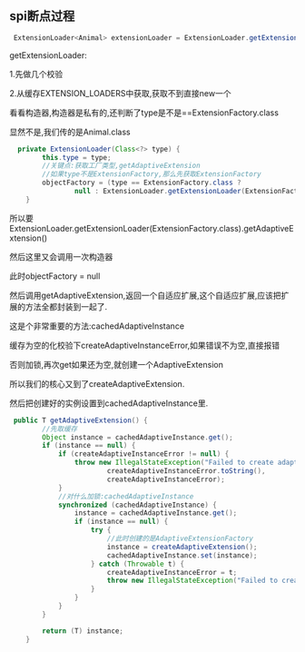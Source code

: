 ## spi断点过程

```java
 ExtensionLoader<Animal> extensionLoader = ExtensionLoader.getExtensionLoader(Animal.class);
```

getExtensionLoader:

1.先做几个校验

2.从缓存EXTENSION_LOADERS中获取,获取不到直接new一个

看看构造器,构造器是私有的,还判断了type是不是==ExtensionFactory.class

显然不是,我们传的是Animal.class

```java
  private ExtensionLoader(Class<?> type) {
        this.type = type;
        //关键点:获取工厂类型,getAdaptiveExtension
        //如果type不是ExtensionFactory,那么先获取ExtensionFactory
        objectFactory = (type == ExtensionFactory.class ?
                null : ExtensionLoader.getExtensionLoader(ExtensionFactory.class).getAdaptiveExtension());
    }
```

所以要ExtensionLoader.getExtensionLoader(ExtensionFactory.class).getAdaptiveExtension()

然后这里又会调用一次构造器

此时objectFactory = null

然后调用getAdaptiveExtension,返回一个自适应扩展,这个自适应扩展,应该把扩展的方法全都封装到一起了.

这是个非常重要的方法:cachedAdaptiveInstance

缓存为空的化校验下createAdaptiveInstanceError,如果错误不为空,直接报错

否则加锁,再次get如果还为空,就创建一个AdaptiveExtension

所以我们的核心又到了createAdaptiveExtension.

然后把创建好的实例设置到cachedAdaptiveInstance里.

```java
 public T getAdaptiveExtension() {
        //先取缓存
        Object instance = cachedAdaptiveInstance.get();
        if (instance == null) {
            if (createAdaptiveInstanceError != null) {
                throw new IllegalStateException("Failed to create adaptive instance: " +
                        createAdaptiveInstanceError.toString(),
                        createAdaptiveInstanceError);
            }
            //对什么加锁:cachedAdaptiveInstance
            synchronized (cachedAdaptiveInstance) {
                instance = cachedAdaptiveInstance.get();
                if (instance == null) {
                    try {
                        //此时创建的是AdaptiveExtensionFactory
                        instance = createAdaptiveExtension();
                        cachedAdaptiveInstance.set(instance);
                    } catch (Throwable t) {
                        createAdaptiveInstanceError = t;
                        throw new IllegalStateException("Failed to create adaptive instance: " + t.toString(), t);
                    }
                }
            }
        }

        return (T) instance;
    }
```

